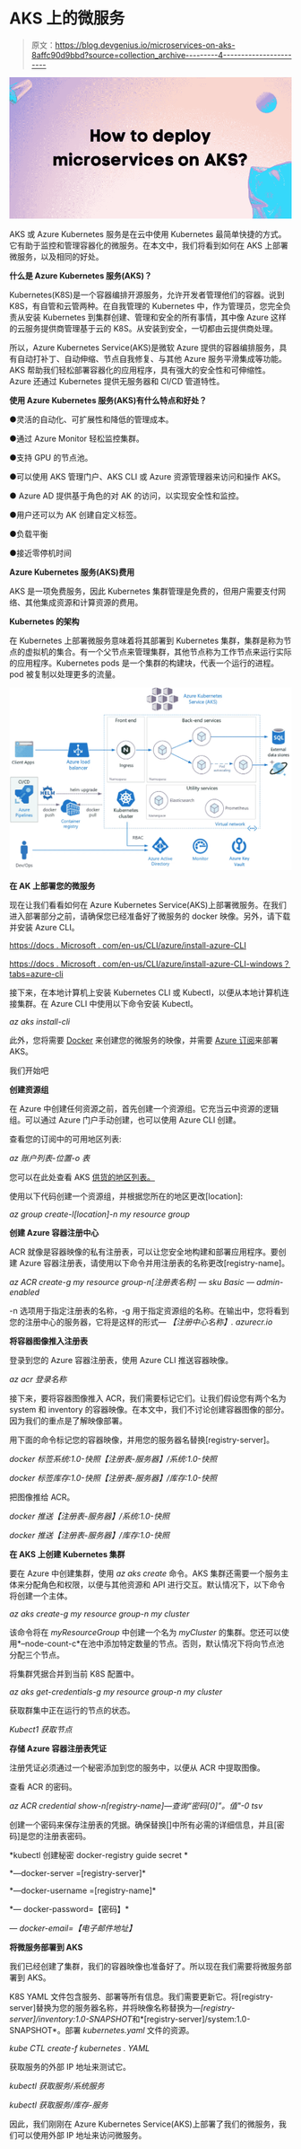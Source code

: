 # AKS 上的微服务

> 原文：<https://blog.devgenius.io/microservices-on-aks-8affc90d9bbd?source=collection_archive---------4----------------------->

![](img/57b2fe91bddfec250ccac21937fd133c.png)

AKS 或 Azure Kubernetes 服务是在云中使用 Kubernetes 最简单快捷的方式。它有助于监控和管理容器化的微服务。在本文中，我们将看到如何在 AKS 上部署微服务，以及相同的好处。

**什么是 Azure Kubernetes 服务(AKS)？**

Kubernetes(K8S)是一个容器编排开源服务，允许开发者管理他们的容器。说到 K8S，有自管和云管两种。在自我管理的 Kubernetes 中，作为管理员，您完全负责从安装 Kubernetes 到集群创建、管理和安全的所有事情，其中像 Azure 这样的云服务提供商管理基于云的 K8S。从安装到安全，一切都由云提供商处理。

所以，Azure Kubernetes Service(AKS)是微软 Azure 提供的容器编排服务，具有自动打补丁、自动伸缩、节点自我修复、与其他 Azure 服务平滑集成等功能。AKS 帮助我们轻松部署容器化的应用程序，具有强大的安全性和可伸缩性。Azure 还通过 Kubernetes 提供无服务器和 CI/CD 管道特性。

**使用 Azure Kubernetes 服务(AKS)有什么特点和好处？**

●灵活的自动化、可扩展性和降低的管理成本。

●通过 Azure Monitor 轻松监控集群。

●支持 GPU 的节点池。

●可以使用 AKS 管理门户、AKS CLI 或 Azure 资源管理器来访问和操作 AKS。

● Azure AD 提供基于角色的对 AK 的访问，以实现安全性和监控。

●用户还可以为 AK 创建自定义标签。

●负载平衡

●接近零停机时间

**Azure Kubernetes 服务(AKS)费用**

AKS 是一项免费服务，因此 Kubernetes 集群管理是免费的，但用户需要支付网络、其他集成资源和计算资源的费用。

**Kubernetes 的架构**

在 Kubernetes 上部署微服务意味着将其部署到 Kubernetes 集群，集群是称为节点的虚拟机的集合。有一个父节点来管理集群，其他节点称为工作节点来运行实际的应用程序。Kubernetes pods 是一个集群的构建块，代表一个运行的进程。pod 被复制以处理更多的流量。

![](img/18db4ebc791d66f84e6939e83bb0e4bd.png)

**在 AK 上部署您的微服务**

现在让我们看看如何在 Azure Kubernetes Service(AKS)上部署微服务。在我们进入部署部分之前，请确保您已经准备好了微服务的 docker 映像。另外，请下载并安装 Azure CLI。

[https://docs . Microsoft . com/en-us/CLI/azure/install-azure-CLI](https://docs.microsoft.com/en-us/cli/azure/install-azure-cli)

[https://docs . Microsoft . com/en-us/CLI/azure/install-azure-CLI-windows？tabs=azure-cli](https://docs.microsoft.com/en-us/cli/azure/install-azure-cli-windows?tabs=azure-cli)

接下来，在本地计算机上安装 Kubernetes CLI 或 Kubectl，以便从本地计算机连接集群。在 Azure CLI 中使用以下命令安装 Kubectl。

*az aks install-cli*

此外，您将需要 [Docker](https://docs.docker.com/install/) 来创建您的微服务的映像，并需要 [Azure 订阅](https://azure.microsoft.com/en-us/pricing/purchase-options/pay-as-you-go/)来部署 AKS。

我们开始吧

**创建资源组**

在 Azure 中创建任何资源之前，首先创建一个资源组。它充当云中资源的逻辑组。可以通过 Azure 门户手动创建，也可以使用 Azure CLI 创建。

查看您的订阅中的可用地区列表:

*az 账户列表-位置-o 表*

您可以在此处查看 AKS [供货的地区列表。](https://azure.microsoft.com/en-us/global-infrastructure/services/?products=kubernetes-service)

使用以下代码创建一个资源组，并根据您所在的地区更改[location]:

*az group create-l[location]-n my resource group*

**创建 Azure 容器注册中心**

ACR 就像是容器映像的私有注册表，可以让您安全地构建和部署应用程序。要创建 Azure 容器注册表，请使用以下命令并用注册表的名称更改[registry-name]。

*az ACR create-g my resource group-n[注册表名称] — sku Basic — admin-enabled*

-n 选项用于指定注册表的名称，-g 用于指定资源组的名称。在输出中，您将看到您的注册中心的服务器，它将是这样的形式— *【注册中心名称】. azurecr.io*

**将容器图像推入注册表**

登录到您的 Azure 容器注册表，使用 Azure CLI 推送容器映像。

*az acr 登录名称*

接下来，要将容器图像推入 ACR，我们需要标记它们。让我们假设您有两个名为 system 和 inventory 的容器映像。在本文中，我们不讨论创建容器图像的部分。因为我们的重点是了解映像部署。

用下面的命令标记您的容器映像，并用您的服务器名替换[registry-server]。

*docker 标签系统:1.0-快照【注册表-服务器】/系统:1.0-快照*

*docker 标签库存:1.0-快照【注册表-服务器】/库存:1.0-快照*

把图像推给 ACR。

*docker 推送【注册表-服务器】/系统:1.0-快照*

*docker 推送【注册表-服务器】/库存:1.0-快照*

**在 AKS 上创建 Kubernetes 集群**

要在 Azure 中创建集群，使用 *az aks create* 命令。AKS 集群还需要一个服务主体来分配角色和权限，以便与其他资源和 API 进行交互。默认情况下，以下命令将创建一个主体。

*az aks create-g my resource group-n my cluster*

该命令将在 *myResourceGroup* 中创建一个名为 *myCluster* 的集群。您还可以使用*–node-count-c*在池中添加特定数量的节点。否则，默认情况下将向节点池分配三个节点。

将集群凭据合并到当前 K8S 配置中。

*az aks get-credentials-g my resource group-n my cluster*

获取群集中正在运行的节点的状态。

*Kubect1 获取节点*

**存储 Azure 容器注册表凭证**

注册凭证必须通过一个秘密添加到您的服务中，以便从 ACR 中提取图像。

查看 ACR 的密码。

*az ACR credential show-n[registry-name]—查询“密码[0]”。值"-0 tsv*

创建一个密码来保存注册表的凭据。确保替换[]中所有必需的详细信息，并且[密码]是您的注册表密码。

*kubectl 创建秘密 docker-registry guide secret \*

*—docker-server =[registry-server]\*

*—docker-username =[registry-name]\*

*— docker-password=【密码】\*

*— docker-email=【电子邮件地址】*

**将微服务部署到 AKS**

我们已经创建了集群，我们的容器映像也准备好了。所以现在我们需要将微服务部署到 AKS。

K8S YAML 文件包含服务、部署等所有信息。我们需要更新它。将[registry-server]替换为您的服务器名称，并将映像名称替换为—*[registry-server]/inventory:1.0-SNAPSHOT*和*[registry-server]/system:1.0-SNAPSHOT*。部署 *kubernetes.yaml* 文件的资源。

*kube CTL create-f kubernetes . YAML*

获取服务的外部 IP 地址来测试它。

*kubectl 获取服务/系统服务*

*kubectl 获取服务/库存-服务*

因此，我们刚刚在 Azure Kubernetes Service(AKS)上部署了我们的微服务，我们可以使用外部 IP 地址来访问微服务。
